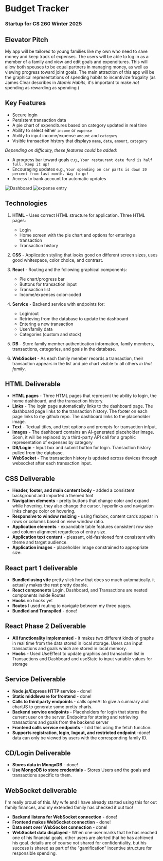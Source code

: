 # Budget Tracker
### Startup for CS 260 Winter 2025

## Elevator Pitch
My app will be tailored to young families like my own who need to save money and keep track of expenses. The users will be able to log in as a member of a family and view and edit goals and expenditures. This will allow both spouses to be equal partners in managing money, as well as viewing progress toward joint goals. The main attraction of this app will be the graphical representations of spending habits to incentivize frugality (as James Clear describes in _Atomic Habits_, it's important to make _not_ spending as rewarding as spending.)

## Key Features
* Secure login 
* Persistent transaction data
* A pie chart of expenditures based on category updated in real time
* Ability to select either `income` or `expense`
* Ability to input income/expense `amount` and `category`
* Visible transaction history that displays `name`, `date`, `amount`, `category` 

_Depending on difficulty, these features could be added:_
  * A progress bar toward goals e.g., `Your restaurant date fund is half full. Keep it up!`
  * Encouraging updates e.g., `Your spending on car parts is down 20 percent from last month. Way to go!`
  * Access to bank account for automatic updates

  ![Dashboard](images/dash.png)
  ![expense entry](images/entry.png)

## Technologies
1. **HTML** - Uses correct HTML structure for application. Three HTML pages:
   * Login
   * Home screen with the pie chart and options for entering a transaction
   * Transaction history
2. **CSS** - Application styling that looks good on different screen sizes, uses good whitespace, color choice, and contrast.
3. **React** - Routing and the following graphical components:
   * Pie chart/progress bar
   * Buttons for transaction input
   * Transaction list
   * Income/expenses color-coded
4. **Service** - Backend service with endpoints for:
   * Login/out
   * Retrieving from the database to update the dashboard
   * Entering a new transaction
   * User/family data
   * Categories (custom and stock)
   
5. **DB** - Store family member authentication information, family members, transactions, categories, and goals in the database.

6. **WebSocket** - As each family member records a transaction, their transaction appears in the list and pie chart visible to all others _in that family_.

## HTML Deliverable
* **HTML pages** - Three HTML pages that represent the ability to login, the home dashboard, and the transaction history.
* **Links** - The login page automatically links to the dashboard page. The dashboard page links to the transaction history. The footer on each page links to my github repo. The dashboard links to the placeholder image.
* **Text** - Textual titles, and text options and prompts for transaction infput.
* **Images** - The dashboard contains an AI-generated placeholder image. Soon, it will be replaced by a third-party API call for a graphic representation of expenses by category
* **DB/Login** - Input box and submit button for login. Transaction history pulled from the database.
* **WebSocket** - The transaction history is updated across devices through websocket after each transaction input.

## CSS Deliverable
* **Header, footer, and main content body** - added a  consistent background and imported a themed font
* **Navigation elements** - pretty buttons that change color and expand while hovering. they also change the cursor. hyperlinks and navigation links change color on hovering.
* **Responsive to window resizing** - using flexbox, content cards appear in rows or columns based on view window ratio.
* **Application elements** - expandable table features consistent row sise and column alignment regardless of entry size.
* **Application text content** - pleasant, old-fashioned font consistent with theme and target audience.
* **Application images** - placeholder image constrained to appropriate size.

## React part 1 deliverable
* **Bundled using vite** pretty slick how that does so much automatically. it actually makes the rest pretty doable.
* **React components** Login, Dashboard, and Transactions are nested components inside Routes
* **Hooks** no hooks yet
* **Routes** I used routing to navigate between my three pages.
* **Bundled and Transpiled** - done!

## React Phase 2 Deliverable
* **All functionality implemented** - it makes two different kinds of graphs in real time from the data stored in local storage. Users can input transactions and goals which are stored in local memory.
* **Hooks** - Used UseEffect to update graphics and transaction list in Transactions and Dashboard and useState to input variable values for storage

## Service Deliverable
* **Node.js/Express HTTP service** - done!
* **Static middleware for frontend** - done!
* **Calls to third party endpoints** - calls openAI to give a summary and chartJS to generate some pretty charts.
* **Backend service endpoints** - Placeholders for login that stores the current user on the server. Endpoints for storing and retrieving transactions and goals from the backend server
* **Frontend calls service endpoints** - I did this using the fetch function.
* **Supports registration, login, logout, and restricted endpoint** -done! data can only be viewed by users with the corresponding family ID.

## CD/Login Deliverable
* **Stores data in MongoDB** - done!
* **Use MongoDB to store credentials** - Stores Users and the goals and transactions specific to them.

## WebSocket deliverable

I'm really proud of this. My wife and I have already started using this for out family finances, and my extended family has checked it out too!

* **Backend listens for WebSocket connection** - done!
* **Frontend makes WebSocket connection** - done!
* **Data sent over WebSocket connection** - done!
* **WebSocket data displayed** - When one user marks that he has reached one of his financial goals, other users are alerted that he has achieved his goal. details are of course not shared for confidentiality, but his success is shared as part of the "gamification" incentive structure for responsible spending.